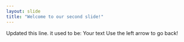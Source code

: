 ```yaml
---
layout: slide
title: "Welcome to our second slide!"
---
```

Updated this line. it used to be: Your text
Use the left arrow to go back!
